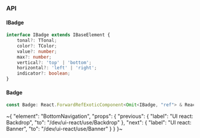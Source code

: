 

### API

#### IBadge

```ts
interface IBadge extends IBaseElement {
    tonal?: TTonal;
    color?: TColor;
    value?: number;
    max?: number;
    vertical?: 'top' | 'bottom';
    horizontal?: 'left' | 'right';
    indicator?: boolean;
}
```

#### Badge

```ts
const Badge: React.ForwardRefExoticComponent<Omit<IBadge, "ref"> & React.RefAttributes<unknown>>;
```


~{
  "element": "BottomNavigation",
  "props": {
    "previous": {
      "label": "UI react: Backdrop",
      "to": "/dev/ui-react/use/Backdrop"
    },
    "next": {
      "label": "UI react: Banner",
      "to": "/dev/ui-react/use/Banner"
    }
  }
}~
